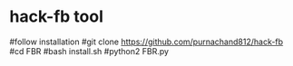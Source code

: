 # hack-fb tool
#follow installation 
#git clone https://github.com/purnachand812/hack-fb
#cd FBR
#bash install.sh
#python2 FBR.py
